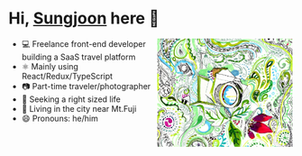 # Hi, [Sungjoon](https://mrsung.dev/) here 🎐

<img src="./concept-image.jpg" alt="concept image" width="240" height="192" align="right" />

- 💻 Freelance front-end developer building a SaaS travel platform
- ⚛️ Mainly using React/Redux/TypeScript
- 📷 Part-time traveler/photographer
- 🌱 Seeking a right sized life
- 🗻 Living in the city near Mt.Fuji
- 😄 Pronouns: he/him
